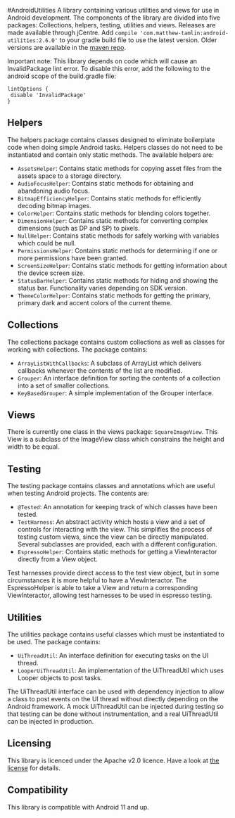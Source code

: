 #AndroidUtilities
A library containing various utilities and views for use in Android development. The components of the library are divided into five packages: Collections, helpers, testing, utilities and views. Releases are made available through jCentre. Add `compile 'com.matthew-tamlin:android-utilities:2.6.0'` to your gradle build file to use the latest version. Older versions are available in the [maven repo](https://bintray.com/matthewtamlin/maven/AndroidUtilities/view).

Important note: This library depends on code which will cause an InvalidPackage lint error. To disable this error, add the following to the android scope of the build.gradle file:

```
lintOptions {
 disable 'InvalidPackage'
}
 ```
 
## Helpers
The helpers package contains classes designed to eliminate boilerplate code when doing simple Android tasks. Helpers classes do not need to be instantiated and contain only static methods. The available helpers are:
- `AssetsHelper`: Contains static methods for copying asset files from the assets space to a storage directory.
- `AudioFocusHelper`: Contains static methods for obtaining and abandoning audio focus.
- `BitmapEfficiencyHelper`: Contains static methods for efficiently decoding bitmap images.
- `ColorHelper`: Contains static methods for blending colors together.
- `DimensionHelper`: Contains static methods for converting complex dimensions (such as DP and SP) to pixels.
- `NullHelper`: Contains static methods for safely working with variables which could be null.
- `PermissionsHelper`: Contains static methods for determining if one or more permissions have been granted. 
- `ScreenSizeHelper`: Contains static methods for getting information about the device screen size.
- `StatusBarHelper`: Contains static methods for hiding and showing the status bar. Functionality varies depending on SDK version.
- `ThemeColorHelper`: Contains static methods for getting the primary, primary dark and accent colors of the current theme.

## Collections
The collections package contains custom collections as well as classes for working with collections. The package contains:
 - `ArrayListWithCallbacks`: A subclass of ArrayList which delivers callbacks whenever the contents of the list are modified.
 - `Grouper`: An interface definition for sorting the contents of a collection into a set of smaller collections.
 - `KeyBasedGrouper`: A simple implementation of the Grouper interface.
 
## Views
There is currently one class in the views package: `SquareImageView`. This View is a subclass of the ImageView class which constrains the height and width to be equal.

## Testing
The testing package contains classes and annotations which are useful when testing Android projects. The contents are:
- `@Tested`: An annotation for keeping track of which classes have been tested.
- `TestHarness`: An abstract activity which hosts a view and a set of controls for interacting with the view. This simplifies the process of testing custom views, since the view can be directly manipulated. Several subclasses are provided, each with a different configuration.
- `EspressoHelper`: Contains static methods for getting a ViewInteractor directly from a View object.

Test harnesses provide direct access to the test view object, but in some circumstances it is more helpful to have a ViewInteractor. The EspressoHelper is able to take a View and return a corresponding ViewInteractor, allowing test harnesses to be used in espresso testing. 

## Utilities
The utilities package contains useful classes which must be instantiated to be used. The package contains:
- `UiThreadUtil`: An interface definition for executing tasks on the UI thread.
- `LooperUiThreadUtil`: An implementation of the UiThreadUtil which uses Looper objects to post tasks.

The UiThreadUtil interface can be used with dependency injection to allow a class to post events on the UI thread without directly depending on the Android framework. A mock UiThreadUtil can be injected during testing so that testing can be done without instrumentation, and a real UiThreadUtil can be injected in production.

## Licensing
This library is licenced under the Apache v2.0 licence. Have a look at [the license](LICENSE) for details.

## Compatibility
This library is compatible with Android 11 and up.
